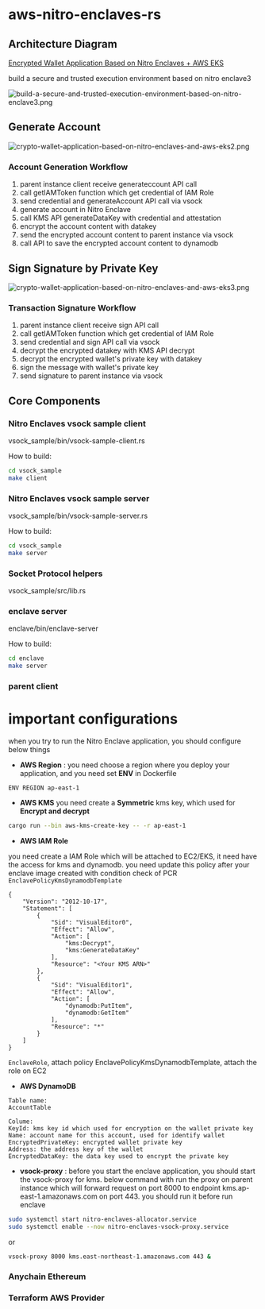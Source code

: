 # aws-nitro-enclaves-rs

## Architecture Diagram
[Encrypted Wallet Application Based on Nitro Enclaves + AWS EKS](https://aws.amazon.com/cn/blogs/china/crypto-wallet-application-based-on-nitro-enclaves-and-aws-eks/)

build a secure and trusted execution environment based on nitro enclave3

![build-a-secure-and-trusted-execution-environment-based-on-nitro-enclave3.png](docs%2Fimages%2Fbuild-a-secure-and-trusted-execution-environment-based-on-nitro-enclave3.png)

## Generate Account
![crypto-wallet-application-based-on-nitro-enclaves-and-aws-eks2.png](docs%2Fimages%2Fcrypto-wallet-application-based-on-nitro-enclaves-and-aws-eks2.png)

### Account Generation Workflow

1. parent instance client receive generateccount API call
2. call getlAMToken function which get credential of IAM Role
3. send credential and generateAccount API call via vsock
4. generate account in Nitro Enclave
5. call KMS API generateDataKey with credential and attestation
6. encrypt the account content with datakey
7. send the encrypted account content to parent instance via vsock
8. call API to save the encrypted account content to dynamodb

## Sign Signature by Private Key
![crypto-wallet-application-based-on-nitro-enclaves-and-aws-eks3.png](docs%2Fimages%2Fcrypto-wallet-application-based-on-nitro-enclaves-and-aws-eks3.png)

### Transaction Signature Workflow

1. parent instance client receive sign API call
2. call getlAMToken function which get credential of IAM Role
3. send credential and sign API call via vsock
4. decrypt the encrypted datakey with KMS API decrypt
5. decrypt the encrypted wallet's private key with datakey
6. sign the message with wallet's private key
7. send signature to parent instance via vsock

## Core Components
### Nitro Enclaves vsock sample client
vsock_sample/bin/vsock-sample-client.rs

How to build:
```sh
cd vsock_sample
make client
```

### Nitro Enclaves vsock sample server
vsock_sample/bin/vsock-sample-server.rs

How to build:
```sh
cd vsock_sample
make server
```

### Socket Protocol helpers
vsock_sample/src/lib.rs

### enclave server
enclave/bin/enclave-server

How to build:
```sh
cd enclave
make server
```

### parent client

# important configurations
when you try to run the Nitro Enclave application, you should configure below things

- **AWS Region** : you need choose a region where you deploy your application, and you need set **ENV** in Dockerfile
```
ENV REGION ap-east-1
```

- **AWS KMS**
you need create a **Symmetric** kms key, which used for **Encrypt and decrypt**
```sh
cargo run --bin aws-kms-create-key -- -r ap-east-1
```

- **AWS IAM Role**
 
you need create a IAM Role which will be attached to EC2/EKS, it need have the access for kms and dynamodb. you need update this policy after your enclave image created with condition check of PCR
`EnclavePolicyKmsDynamodbTemplate`
```
{
    "Version": "2012-10-17",
    "Statement": [
        {
            "Sid": "VisualEditor0",
            "Effect": "Allow",
            "Action": [
                "kms:Decrypt",
                "kms:GenerateDataKey"
            ],
            "Resource": "<Your KMS ARN>"
        },
        {
            "Sid": "VisualEditor1",
            "Effect": "Allow",
            "Action": [
                "dynamodb:PutItem",
                "dynamodb:GetItem"
            ],
            "Resource": "*"
        }
    ]
}
```

`EnclaveRole`, attach policy EnclavePolicyKmsDynamodbTemplate, attach the role on EC2

- **AWS DynamoDB**

```
Table name:
AccountTable

Colume:
KeyId: kms key id which used for encryption on the wallet private key
Name: account name for this account, used for identify wallet
EncryptedPrivateKey: encrypted wallet private key
Address: the address key of the wallet
EncryptedDataKey: the data key used to encrypt the private key
``` 

- **vsock-proxy** : before you start the enclave application, you should start the vsock-proxy for kms. below command with run the proxy on parent instance which will forward request on port 8000 to endpoint kms.ap-east-1.amazonaws.com on port 443. you should run it before run enclave
```sh
sudo systemctl start nitro-enclaves-allocator.service
sudo systemctl enable --now nitro-enclaves-vsock-proxy.service
``` 
or
```sh
vsock-proxy 8000 kms.east-northeast-1.amazonaws.com 443 &
```

### Anychain Ethereum
### Terraform AWS Provider
